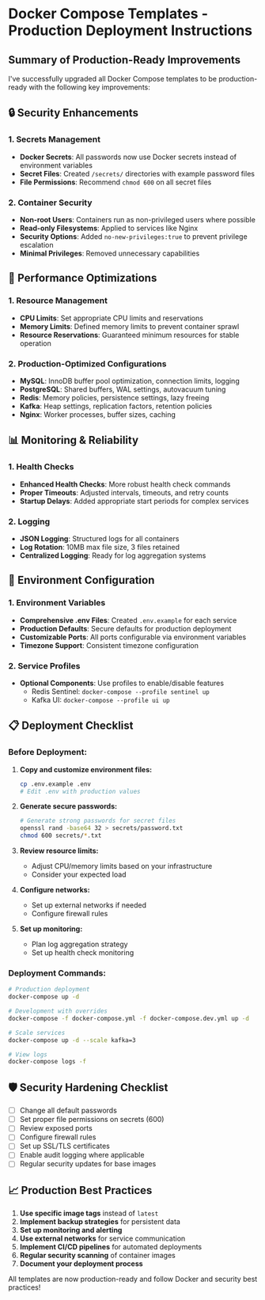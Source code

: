 # Docker Compose Templates - Production Deployment Instructions

## Summary of Production-Ready Improvements

I've successfully upgraded all Docker Compose templates to be production-ready with the following key improvements:

## 🔒 Security Enhancements

### 1. Secrets Management
- **Docker Secrets**: All passwords now use Docker secrets instead of environment variables
- **Secret Files**: Created `/secrets/` directories with example password files
- **File Permissions**: Recommend `chmod 600` on all secret files

### 2. Container Security
- **Non-root Users**: Containers run as non-privileged users where possible
- **Read-only Filesystems**: Applied to services like Nginx
- **Security Options**: Added `no-new-privileges:true` to prevent privilege escalation
- **Minimal Privileges**: Removed unnecessary capabilities

## 🚀 Performance Optimizations

### 1. Resource Management
- **CPU Limits**: Set appropriate CPU limits and reservations
- **Memory Limits**: Defined memory limits to prevent container sprawl
- **Resource Reservations**: Guaranteed minimum resources for stable operation

### 2. Production-Optimized Configurations
- **MySQL**: InnoDB buffer pool optimization, connection limits, logging
- **PostgreSQL**: Shared buffers, WAL settings, autovacuum tuning
- **Redis**: Memory policies, persistence settings, lazy freeing
- **Kafka**: Heap settings, replication factors, retention policies
- **Nginx**: Worker processes, buffer sizes, caching

## 📊 Monitoring & Reliability

### 1. Health Checks
- **Enhanced Health Checks**: More robust health check commands
- **Proper Timeouts**: Adjusted intervals, timeouts, and retry counts
- **Startup Delays**: Added appropriate start periods for complex services

### 2. Logging
- **JSON Logging**: Structured logs for all containers
- **Log Rotation**: 10MB max file size, 3 files retained
- **Centralized Logging**: Ready for log aggregation systems

## 🔧 Environment Configuration

### 1. Environment Variables
- **Comprehensive .env Files**: Created `.env.example` for each service
- **Production Defaults**: Secure defaults for production deployment
- **Customizable Ports**: All ports configurable via environment variables
- **Timezone Support**: Consistent timezone configuration

### 2. Service Profiles
- **Optional Components**: Use profiles to enable/disable features
  - Redis Sentinel: `docker-compose --profile sentinel up`
  - Kafka UI: `docker-compose --profile ui up`

## 📋 Deployment Checklist

### Before Deployment:

1. **Copy and customize environment files:**
   ```bash
   cp .env.example .env
   # Edit .env with production values
   ```

2. **Generate secure passwords:**
   ```bash
   # Generate strong passwords for secret files
   openssl rand -base64 32 > secrets/password.txt
   chmod 600 secrets/*.txt
   ```

3. **Review resource limits:**
   - Adjust CPU/memory limits based on your infrastructure
   - Consider your expected load

4. **Configure networks:**
   - Set up external networks if needed
   - Configure firewall rules

5. **Set up monitoring:**
   - Plan log aggregation strategy
   - Set up health check monitoring

### Deployment Commands:

```bash
# Production deployment
docker-compose up -d

# Development with overrides
docker-compose -f docker-compose.yml -f docker-compose.dev.yml up -d

# Scale services
docker-compose up -d --scale kafka=3

# View logs
docker-compose logs -f
```

## 🛡️ Security Hardening Checklist

- [ ] Change all default passwords
- [ ] Set proper file permissions on secrets (600)
- [ ] Review exposed ports
- [ ] Configure firewall rules
- [ ] Set up SSL/TLS certificates
- [ ] Enable audit logging where applicable
- [ ] Regular security updates for base images

## 📈 Production Best Practices

1. **Use specific image tags** instead of `latest`
2. **Implement backup strategies** for persistent data
3. **Set up monitoring and alerting**
4. **Use external networks** for service communication
5. **Implement CI/CD pipelines** for automated deployments
6. **Regular security scanning** of container images
7. **Document your deployment process**

All templates are now production-ready and follow Docker and security best practices!
